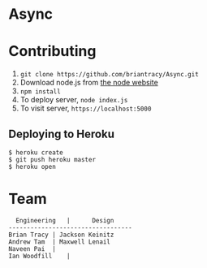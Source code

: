Async
=====


Contributing
============

1. `git clone https://github.com/briantracy/Async.git`
2. Download node.js from [the node website](https://nodejs.org/download/)
3. `npm install`
4. To deploy server, `node index.js`
5. To visit  server, `https://localhost:5000`

## Deploying to Heroku

```
$ heroku create
$ git push heroku master
$ heroku open
```
Team
====

```
  Engineering	|      Design
----------------------------------
Brian Tracy	| Jackson Keinitz
Andrew Tam	| Maxwell Lenail
Naveen Pai	|
Ian Woodfill	|

```




